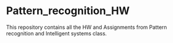 # Pattern_recognition_HW
This repository contains all the HW and Assignments from Pattern recognition and Intelligent systems class.
